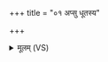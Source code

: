 +++
title = "०१ अप्सु धूतस्य"

+++
<details><summary>मूलम् (VS)</summary>

अ॒प्सु धू॒तस्य॑ हरिवः॒ पिबे॒ह नृभिः॑ सु॒तस्य॑ ज॒ठरं॑ पृणस्व। मि॑मि॒क्षुर्यमद्र॑य इन्द्र॒ तुभ्यं॒ तेभि॑र्वर्धस्व॒ मद॑मुक्थवाहः ॥
</details>